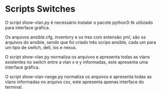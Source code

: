 Scripts Switches
================

O script show-vlan.py é necessário instalar o pacote python3-tk utilizado para interface gráfica.

Os arquivos ansible.cfg, inventory e os tres com extensão yml, são os arquivos do ansible, sendo que foi criado três scrips ansible, cada um para um tipo de switch, dell, ios e nexus.

O script show-vlan.py normaliza os arquivos e apresenta todas as vlans existentes no switch entre a vlan x e y informadas, este apresenta uma interface gráfica.

O script show-vlan-range.py normaliza os arquivos e apresenta todas as vlans informadas no arquivo csv, este apresenta apenas interface do terminal.

